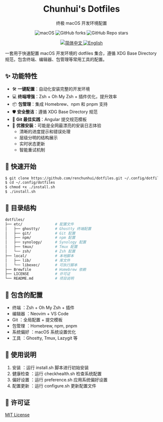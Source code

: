 <div align="center">
  <h1>Chunhui's Dotfiles</h1>
  <p>终极 macOS 开发环境配置</p>
</div>

<p align="center">
  <img src="https://img.shields.io/badge/macOS-Sonoma-blue.svg" alt="macOS" >
  <img src="https://img.shields.io/github/forks/renchunhui/dotfiles?style=flat" alt="GitHub forks" >
  <img src="https://img.shields.io/github/stars/renchunhui/dotfiles?style=flat" alt="GitHub Repo stars" >
</p>

<p align="center">
  <a href="README_zh-CN.md">
    <img src="https://img.shields.io/badge/Language-English-blue" alt="简体中文">
  </a>
  <a href="README.md">
    <img src="https://img.shields.io/badge/语言-简体中文-red" alt="English">
  </a>
</p>

一套用于快速配置 macOS 开发环境的 dotfiles 集合，遵循 XDG Base Directory 规范，包含终端、编辑器、包管理等常用工具的配置。

## ✨ 功能特性

- 🛠️ **一键配置**：自动化安装完整的开发环境
- 💻 **终端增强**：Zsh + Oh My Zsh + 插件优化，提升效率
- 📦 **包管理**：集成 Homebrew、npm 和 pnpm 支持
- 🛡️ **安全整洁**：遵循 XDG Base Directory 规范
- 📝 **Git 最佳实践**：Angular 提交规范模板
- 🌈 **优雅安装**：可能是全网最漂亮的安装日志体验
  - 清晰的进度提示和错误处理
  - 层级分明的结构展示
  - 实时状态更新
  - 智能重试机制

## 🚀 快速开始

``` sh
$ git clone https://github.com/renchunhui/dotfiles.git ~/.config/dotfiles
$ cd ~/.config/dotfiles
$ chmod +x ./install.sh
$ ./install.sh
```

## 📁 目录结构

``` sh
dotfiles/
├── etc/               # 配置文件
│   ├── ghostty/       # Ghostty 终端配置
│   ├── git/           # Git 配置
│   ├── npm/           # npm 配置
│   ├── synology/      # Synology 配置
│   ├── tmux/          # Tmux 配置
│   └── zsh/           # Zsh 配置
├── local/             # 本地脚本
│   ├── lib/           # 库文件
│   └── libexec/       # 可执行脚本
├── Brewfile           # Homebrew 依赖
├── LICENSE            # 许可证
└── README.md          # 项目说明
```

## 🧰 包含的配置
- 终端 ：Zsh + Oh My Zsh + 插件
- 编辑器 ：Neovim + VS Code
- Git ：全局配置 + 提交模板
- 包管理 ：Homebrew, npm, pnpm
- 系统偏好 ：macOS 系统设置优化
- 工具 ：Ghostty, Tmux, Lazygit 等

## 📌 使用说明
1. 安装 ：运行 install.sh 脚本进行初始安装
2. 健康检查 ：运行 checkhealth.sh 检查系统配置
3. 偏好设置 ：运行 preference.sh 应用系统偏好设置
4. 配置更新 ：运行 configure.sh 更新配置文件

## 📄 许可证

[MIT License](./LICENSE)
